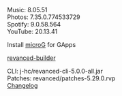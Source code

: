 Music: 8.05.51  
Photos: 7.35.0.774533729  
Spotify: 9.0.58.564  
YouTube: 20.13.41  

Install [microG](https://github.com/ReVanced/GmsCore/releases) for GApps  

[revanced-builder](https://github.com/geologically/revanced-builder)
  
CLI: j-hc/revanced-cli-5.0.0-all.jar  
Patches: revanced/patches-5.29.0.rvp  
[Changelog](https://github.com/revanced/revanced-patches/releases/tag/v5.29.0)  
